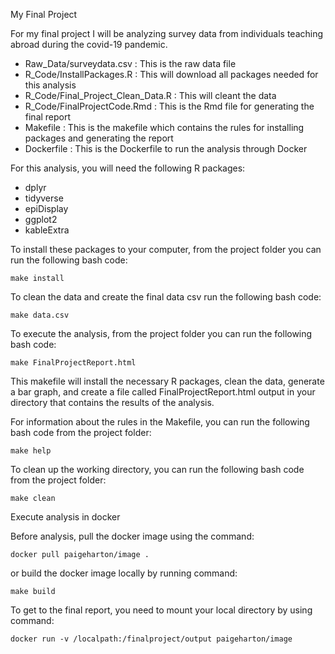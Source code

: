 
My Final Project

For my final project I will be analyzing survey data from individuals teaching abroad during the covid-19 pandemic. 
 
 - Raw_Data/surveydata.csv : This is the raw data file
 - R_Code/InstallPackages.R : This will download all packages needed for this analysis
 - R_Code/Final_Project_Clean_Data.R : This will cleant the data
 - R_Code/FinalProjectCode.Rmd : This is the Rmd file for generating the final report
 - Makefile : This is the makefile which contains the rules for installing packages and generating the report
 - Dockerfile : This is the Dockerfile to run the analysis through Docker

For this analysis, you will need the following R packages:

 - dplyr
 - tidyverse
 - epiDisplay
 - ggplot2
 - kableExtra

To install these packages to your computer, from the project folder you can run the following bash code:
```
make install
```
To clean the data and create the final data csv run the following bash code: 

```
make data.csv
```

To execute the analysis, from the project folder you can run the following bash code:
```
make FinalProjectReport.html
```
This makefile will install the necessary R packages, clean the data, generate a bar graph, and create a file called FinalProjectReport.html output in your directory that contains the results of the analysis.


For information about the rules in the Makefile, you can run the following bash code from the project folder:
```
make help
```

To clean up the working directory, you can run the following bash code from the project folder:
```
make clean
```

Execute analysis in docker

Before analysis, pull the docker image using the command:
```
docker pull paigeharton/image .
```

or build the docker image locally by running command:
```
make build
```
To get to the final report, you need to mount your local directory by using command:
```
docker run -v /localpath:/finalproject/output paigeharton/image
```
